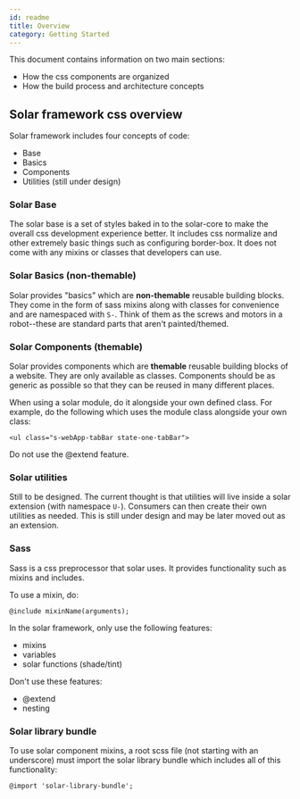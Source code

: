 ```yaml
---
id: readme
title: Overview
category: Getting Started
---
```


This document contains information on two main sections:
- How the css components are organized
- How the build process and architecture concepts

## Solar framework css overview
Solar framework includes four concepts of code:
- Base
- Basics
- Components
- Utilities (still under design)

### Solar Base
The solar base is a set of styles baked in to the solar-core to make the overall css development experience better. It includes css normalize and other extremely basic things such as configuring border-box. It does not come with any mixins or classes that developers can use.

### Solar Basics (non-themable)
Solar provides "basics" which are **non-themable** reusable building blocks. They come in the form of sass mixins along with classes for convenience and are namespaced with `S-`. Think of them as the screws and motors in a robot--these are standard parts that aren't painted/themed.

### Solar Components (themable)
Solar provides components which are **themable** reusable building blocks of a website. They are only available as classes. Components should be as generic as possible so that they can be reused in many different places.

When using a solar module, do it alongside your own defined class. For example, do the following which uses the module class alongside your own class:
```
<ul class="s-webApp-tabBar state-one-tabBar">
```

Do not use the @extend feature.

### Solar utilities
Still to be designed. The current thought is that utilities will live inside a solar extension (with namespace `U-`). Consumers can then create their own utilities as needed. This is still under design and may be later moved out as an extension.

### Sass
Sass is a css preprocessor that solar uses. It provides functionality such as mixins and includes.

To use a mixin, do:
```
@include mixinName(arguments);
```

In the solar framework, only use the following features:
- mixins
- variables
- solar functions (shade/tint)

Don't use these features:
- @extend
- nesting

### Solar library bundle
To use solar component mixins, a root scss file (not starting with an underscore) must import the solar library bundle which includes all of this functionality:
```
@import 'solar-library-bundle';
```
